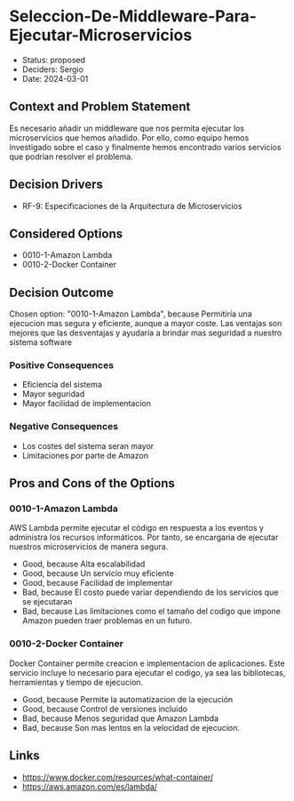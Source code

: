 # Seleccion-De-Middleware-Para-Ejecutar-Microservicios

* Status: proposed
* Deciders: Sergio
* Date: 2024-03-01

## Context and Problem Statement

Es necesario añadir un middleware que nos permita ejecutar los microservicios que hemos añadido. Por ello, como equipo hemos investigado sobre el caso y finalmente hemos encontrado varios servicios que podrian resolver el problema.

## Decision Drivers

* RF-9: Especificaciones de la Arquitectura de Microservicios

## Considered Options

* 0010-1-Amazon Lambda
* 0010-2-Docker Container

## Decision Outcome

Chosen option: "0010-1-Amazon Lambda", because Permitiría una ejecucion mas segura y eficiente, aunque a mayor coste. Las ventajas son mejores que las desventajas y ayudaria a brindar mas seguridad a nuestro sistema software

### Positive Consequences

* Eficiencia del sistema
* Mayor seguridad
* Mayor facilidad de implementacion

### Negative Consequences

* Los costes del sistema seran mayor
* Limitaciones por parte de Amazon

## Pros and Cons of the Options

### 0010-1-Amazon Lambda

AWS Lambda permite ejecutar el código en respuesta a los eventos y administra los recursos informáticos. Por tanto, se encargaria de ejecutar nuestros microservicios de manera segura.

* Good, because Alta escalabilidad
* Good, because Un servicio muy eficiente
* Good, because Facilidad de implementar
* Bad, because El costo puede variar dependiendo de los servicios que se ejecutaran
* Bad, because Las limitaciones como el tamaño del codigo que impone Amazon pueden traer problemas en un futuro.

### 0010-2-Docker Container

Docker Container permite creacion e implementacion de aplicaciones. Este servicio incluye lo necesario para ejecutar el codigo, ya sea las bibliotecas, herramientas y tiempo de ejecucion.

* Good, because Permite la automatizacion de la ejecución
* Good, because Control de versiones incluido
* Bad, because Menos seguridad que Amazon Lambda
* Bad, because Son mas lentos en la velocidad de ejecucion.

## Links

* https://www.docker.com/resources/what-container/
* https://aws.amazon.com/es/lambda/
